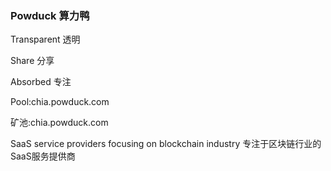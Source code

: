 ### Powduck 算力鸭

Transparent 透明

Share 分享

Absorbed 专注

Pool:chia.powduck.com

矿池:chia.powduck.com

SaaS service providers focusing on blockchain industry 专注于区块链行业的SaaS服务提供商
